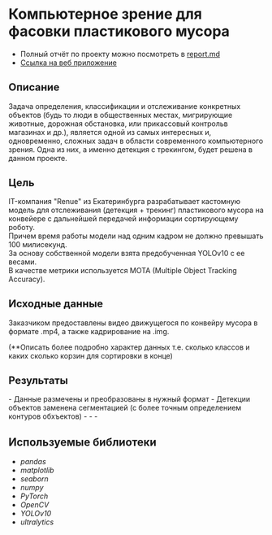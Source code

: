 <h1 align="left">Компьютерное зрение для фасовки пластикового мусора</a></h1>

* Полный отчёт по проекту можно посмотреть в [report.md](https://)
* [Ссылка на веб приложение](https://)

<h2 style="font-size: 20px;">Описание</h2>
Задача определения, классификации и отслеживание конкретных объектов (будь то люди в общественных местах, мигрирующие животные, дорожная обстановка, или прикассовый контрольв магазинах и др.), является одной из самых интересных и, одновременно, сложных задач в области современного компьютерного зрения. Одна из них, а именно детекция с трекингом, будет решена в данном проекте.



<h2 style="font-size: 20px;">Цель</h2>
IT-компания "Renue" из Екатеринбурга разрабатывает кастомную модель для отслеживания (детекция + трекинг) пластикового мусора на конвейере с дальнейшей передачей информации сортирующему роботу.
</br>Причем время работы модели над одним кадром не должно превышать 100 милисекунд.
</br>За основу собственной модели взята предобученная YOLOv10 c ее весами. 
</br>В качестве метрики используется MOTA (Multiple Object Tracking Accuracy).

<h2 style="font-size: 20px;">Исходные данные</h2>
Заказчиком предоставлены видео движущегося по конвейру мусора в формате .mp4, а также кадрирование на .img.

(**Описать более подробно характер данных т.е. сколько классов и каких сколько корзин для сортировки в конце)

<h2 style="font-size: 20px;">Результаты</h2>
- Данные размечены и преобразованы в нужный формат
- Детекции объектов заменена сегментацией (с более точным определением контуров обхъектов)
- 
- 
- 




## Используемые библиотеки
+ *pandas*
+ *matplotlib*
+ *seaborn*
+ *numpy*
+ *PyTorch*
+ *OpenCV*
+ *YOLOv10*
+ *ultralytics*
